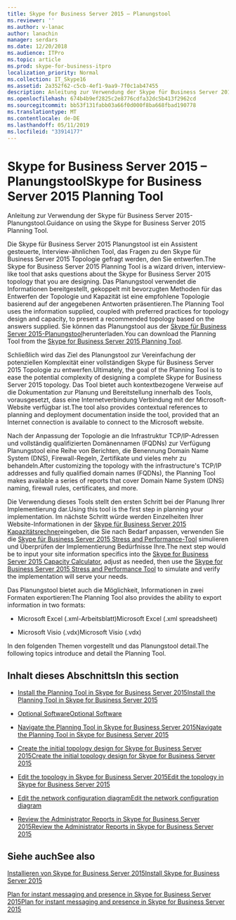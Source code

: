 ```yaml
---
title: Skype for Business Server 2015 – Planungstool
ms.reviewer: ''
ms.author: v-lanac
author: lanachin
manager: serdars
ms.date: 12/20/2018
ms.audience: ITPro
ms.topic: article
ms.prod: skype-for-business-itpro
localization_priority: Normal
ms.collection: IT_Skype16
ms.assetid: 2a352f62-c5cb-4ef1-9aa9-7f0c1ab47455
description: Anleitung zur Verwendung der Skype für Business Server 2015-Planungstool.
ms.openlocfilehash: 674b4b9ef2825c2e8776cdfa32dc5b413f2962cd
ms.sourcegitcommit: bb53f131fabb03a66f0d000f8ba668fbad190778
ms.translationtype: MT
ms.contentlocale: de-DE
ms.lasthandoff: 05/11/2019
ms.locfileid: "33914177"
---
```

# <a name="skype-for-business-server-2015-planning-tool"></a><span data-ttu-id="9dc58-103">Skype for Business Server 2015 – Planungstool</span><span class="sxs-lookup"><span data-stu-id="9dc58-103">Skype for Business Server 2015 Planning Tool</span></span>
 
<span data-ttu-id="9dc58-104">Anleitung zur Verwendung der Skype für Business Server 2015-Planungstool.</span><span class="sxs-lookup"><span data-stu-id="9dc58-104">Guidance on using the Skype for Business Server 2015 Planning Tool.</span></span>
  
<span data-ttu-id="9dc58-105">Die Skype für Business Server 2015 Planungstool ist ein Assistent gesteuerte, Interview-ähnlichen Tool, das Fragen zu den Skype für Business Server 2015 Topologie gefragt werden, den Sie entwerfen.</span><span class="sxs-lookup"><span data-stu-id="9dc58-105">The Skype for Business Server 2015 Planning Tool is a wizard driven, interview-like tool that asks questions about the Skype for Business Server 2015 topology that you are designing.</span></span> <span data-ttu-id="9dc58-106">Das Planungstool verwendet die Informationen bereitgestellt, gekoppelt mit bevorzugten Methoden für das Entwerfen der Topologie und Kapazität ist eine empfohlene Topologie basierend auf der angegebenen Antworten präsentieren.</span><span class="sxs-lookup"><span data-stu-id="9dc58-106">The Planning Tool uses the information supplied, coupled with preferred practices for topology design and capacity, to present a recommended topology based on the answers supplied.</span></span> <span data-ttu-id="9dc58-107">Sie können das Planungstool aus der [Skype für Business Server 2015-Planungstool](https://go.microsoft.com/fwlink/p/?LinkID=282725)herunterladen.</span><span class="sxs-lookup"><span data-stu-id="9dc58-107">You can download the Planning Tool from the [Skype for Business Server 2015 Planning Tool](https://go.microsoft.com/fwlink/p/?LinkID=282725).</span></span>
  
<span data-ttu-id="9dc58-108">Schließlich wird das Ziel des Planungstool zur Vereinfachung der potenziellen Komplexität einer vollständigen Skype für Business Server 2015 Topologie zu entwerfen.</span><span class="sxs-lookup"><span data-stu-id="9dc58-108">Ultimately, the goal of the Planning Tool is to ease the potential complexity of designing a complete Skype for Business Server 2015 topology.</span></span> <span data-ttu-id="9dc58-109">Das Tool bietet auch kontextbezogene Verweise auf die Dokumentation zur Planung und Bereitstellung innerhalb des Tools, vorausgesetzt, dass eine Internetverbindung Verbindung mit der Microsoft-Website verfügbar ist.</span><span class="sxs-lookup"><span data-stu-id="9dc58-109">The tool also provides contextual references to planning and deployment documentation inside the tool, provided that an Internet connection is available to connect to the Microsoft  website.</span></span>
  
<span data-ttu-id="9dc58-110">Nach der Anpassung der Topologie an die Infrastruktur TCP/IP-Adressen und vollständig qualifizierten Domänennamen (FQDNs) zur Verfügung Planungstool eine Reihe von Berichten, die Benennung Domain Name System (DNS), Firewall-Regeln, Zertifikate und vieles mehr zu behandeln.</span><span class="sxs-lookup"><span data-stu-id="9dc58-110">After customizing the topology with the infrastructure's TCP/IP addresses and fully qualified domain names (FQDNs), the Planning Tool makes available a series of reports that cover Domain Name System (DNS) naming, firewall rules, certificates, and more.</span></span> 
  
<span data-ttu-id="9dc58-111">Die Verwendung dieses Tools stellt den ersten Schritt bei der Planung Ihrer Implementierung dar.</span><span class="sxs-lookup"><span data-stu-id="9dc58-111">Using this tool is the first step in planning your implementation.</span></span> <span data-ttu-id="9dc58-112">Im nächste Schritt würde werden Einzelheiten Ihrer Website-Informationen in der [Skype für Business Server 2015 Kapazitätsrechner](https://www.microsoft.com/en-us/download/details.aspx?id=51196)eingeben, die Sie nach Bedarf anpassen, verwenden Sie die [Skype für Business Server 2015 Stress and Performance-Tool](https://www.microsoft.com/en-us/download/details.aspx?id=50367) simulieren und Überprüfen der Implementierung Bedürfnisse Ihre.</span><span class="sxs-lookup"><span data-stu-id="9dc58-112">The next step would be to input your site information specifics into the [Skype for Business Server 2015 Capacity Calculator](https://www.microsoft.com/en-us/download/details.aspx?id=51196), adjust as needed, then use the [Skype for Business Server 2015 Stress and Performance Tool](https://www.microsoft.com/en-us/download/details.aspx?id=50367) to simulate and verify the implementation will serve your needs.</span></span>
  
<span data-ttu-id="9dc58-113">Das Planungstool bietet auch die Möglichkeit, Informationen in zwei Formaten exportieren:</span><span class="sxs-lookup"><span data-stu-id="9dc58-113">The Planning Tool also provides the ability to export information in two formats:</span></span>
  
- <span data-ttu-id="9dc58-114">Microsoft Excel (.xml-Arbeitsblatt)</span><span class="sxs-lookup"><span data-stu-id="9dc58-114">Microsoft Excel (.xml spreadsheet)</span></span>
    
- <span data-ttu-id="9dc58-115">Microsoft Visio (.vdx)</span><span class="sxs-lookup"><span data-stu-id="9dc58-115">Microsoft Visio (.vdx)</span></span>
    
<span data-ttu-id="9dc58-116">In den folgenden Themen vorgestellt und das Planungstool detail.</span><span class="sxs-lookup"><span data-stu-id="9dc58-116">The following topics introduce and detail the Planning Tool.</span></span>
  
## <a name="in-this-section"></a><span data-ttu-id="9dc58-117">Inhalt dieses Abschnitts</span><span class="sxs-lookup"><span data-stu-id="9dc58-117">In this section</span></span>

- [<span data-ttu-id="9dc58-118">Install the Planning Tool in Skype for Business Server 2015</span><span class="sxs-lookup"><span data-stu-id="9dc58-118">Install the Planning Tool in Skype for Business Server 2015</span></span>](install.md)
    
- [<span data-ttu-id="9dc58-119">Optional Software</span><span class="sxs-lookup"><span data-stu-id="9dc58-119">Optional Software</span></span>](install.md#Optional_Software)
    
- [<span data-ttu-id="9dc58-120">Navigate the Planning Tool in Skype for Business Server 2015</span><span class="sxs-lookup"><span data-stu-id="9dc58-120">Navigate the Planning Tool in Skype for Business Server 2015</span></span>](navigate.md)
    
- [<span data-ttu-id="9dc58-121">Create the initial topology design for Skype for Business Server 2015</span><span class="sxs-lookup"><span data-stu-id="9dc58-121">Create the initial topology design for Skype for Business Server 2015</span></span>](create-the-initial-design.md)
    
- [<span data-ttu-id="9dc58-122">Edit the topology in Skype for Business Server 2015</span><span class="sxs-lookup"><span data-stu-id="9dc58-122">Edit the topology in Skype for Business Server 2015</span></span>](edit-the-topology.md)
    
- [<span data-ttu-id="9dc58-123">Edit the network configuration diagram</span><span class="sxs-lookup"><span data-stu-id="9dc58-123">Edit the network configuration diagram</span></span>](edit-the-topology.md#Edit_Network_diagram)
    
- [<span data-ttu-id="9dc58-124">Review the Administrator Reports in Skype for Business Server 2015</span><span class="sxs-lookup"><span data-stu-id="9dc58-124">Review the Administrator Reports in Skype for Business Server 2015</span></span>](review-the-administrator-reports.md)
    
## <a name="see-also"></a><span data-ttu-id="9dc58-125">Siehe auch</span><span class="sxs-lookup"><span data-stu-id="9dc58-125">See also</span></span>

[<span data-ttu-id="9dc58-126">Installieren von Skype for Business Server 2015</span><span class="sxs-lookup"><span data-stu-id="9dc58-126">Install Skype for Business Server 2015</span></span>](../../deploy/install/install.md)
  
[<span data-ttu-id="9dc58-127">Plan for instant messaging and presence in Skype for Business Server 2015</span><span class="sxs-lookup"><span data-stu-id="9dc58-127">Plan for instant messaging and presence in Skype for Business Server 2015</span></span>](../../plan-your-deployment/instant-messaging-and-presence.md)

